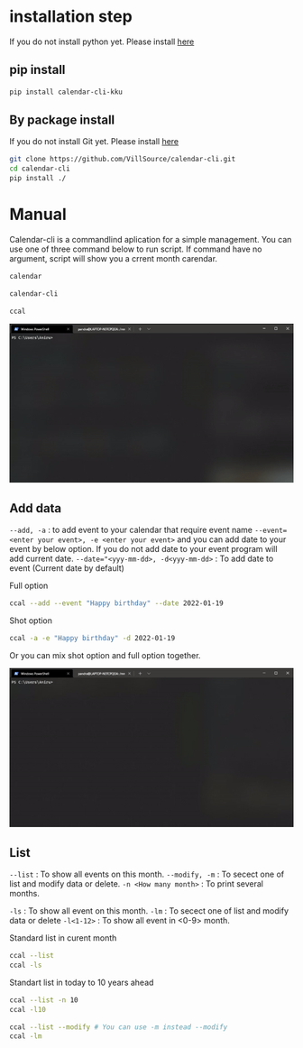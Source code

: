 
# installation step

If you do not install python yet. Please install [here](https://www.python.org/)

## pip install

```bash
pip install calendar-cli-kku
```

## By package install

If you do not install Git yet. Please install [here](https://git-scm.com/)

```bash
git clone https://github.com/VillSource/calendar-cli.git
cd calendar-cli
pip install ./
```

# Manual

Calendar-cli is a commandlind aplication for a simple management.
You can use one of three command below to run script. If command have no argument, script will show you a crrent month carendar.

```bash
calendar
```

```bash
calendar-cli
```

```bash
ccal
```

![Run script](https://github.com/VillSource/calendar-cli/blob/master/document/run.gif?raw=true)

## Add data

```--add, -a``` : to add event to your calendar that require event name 
`--event=<enter your event>, -e <enter your event>` and you can add date to your event by below option.
If you do not add date to your event program will add current date. 
`--date="<yyy-mm-dd>, -d<yyy-mm-dd>` : To add date to event (Current date by default)

Full option

```bash
ccal --add --event "Happy birthday" --date 2022-01-19
```

Shot option

```bash
ccal -a -e "Happy birthday" -d 2022-01-19
```

Or you can mix shot option and full option together.

![Add data](https://github.com/VillSource/calendar-cli/blob/master/document/add.gif?raw=true)

## List

`--list` : To show all events on this month.
`--modify, -m` : To secect one of list and modify data or delete.
`-n <How many month>` : To print several months.

`-ls` : To show all event on this month.
`-lm` : To secect one of list and modify data or delete
`-l<1-12>` : To show all event in <0-9> month.

Standard list in curent month

```bash
ccal --list
ccal -ls
```

Standart list in today to 10 years ahead

```bash
ccal --list -n 10 
ccal -l10
```

```bash
ccal --list --modify # You can use -m instead --modify
ccal -lm
```
